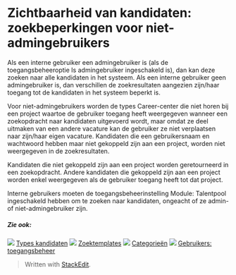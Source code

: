 # Zichtbaarheid van kandidaten: zoekbeperkingen voor niet-admingebruikers

Als een interne gebruiker een admingebruiker is (als de toegangsbeheeroptie  Is admingebruiker  ingeschakeld is), dan kan deze zoeken naar alle kandidaten in het systeem. Als een interne gebruiker geen admingebruiker is, dan verschillen de zoekresultaten aangezien zijn/haar toegang tot de kandidaten in het systeem beperkt is.

Voor niet-admingebruikers worden de types Career-center die niet horen bij een project waartoe de gebruiker toegang heeft weergegeven wanneer een zoekopdracht naar kandidaten uitgevoerd wordt, maar omdat ze deel uitmaken van een andere vacature kan de gebruiker ze niet verplaatsen naar zijn/haar eigen vacature. Kandidaten die een gebruikersnaam en wachtwoord hebben maar niet gekoppeld zijn aan een project, worden niet weergegeven in de zoekresultaten.

Kandidaten die niet gekoppeld zijn aan een project worden geretourneerd in een zoekopdracht. Andere kandidaten die gekoppeld zijn aan een project worden enkel weergegeven als de gebruiker toegang heeft tot dat project.

Interne gebruikers moeten de toegangsbeheerinstelling  Module: Talentpool  ingeschakeld hebben om te zoeken naar kandidaten, ongeacht of ze admin- of niet-admingebruiker zijn.

##### Zie ook:

![](../Resources/Images/icon-document-link.png)  [Types kandidaten](candidate_types.htm)
![](../Resources/Images/icon-document-link.png)  [Zoektemplates](search_templates.htm)
![](../Resources/Images/icon-document-link.png)  [Categorieën](job_categories.htm)
![](../Resources/Images/icon-document-link.png)  [Gebruikers: toegangsbeheer](users_access_controls.htm)


> Written with [StackEdit](https://stackedit.io/).
<!--stackedit_data:
eyJoaXN0b3J5IjpbMjU4NDI0Mzc2XX0=
-->